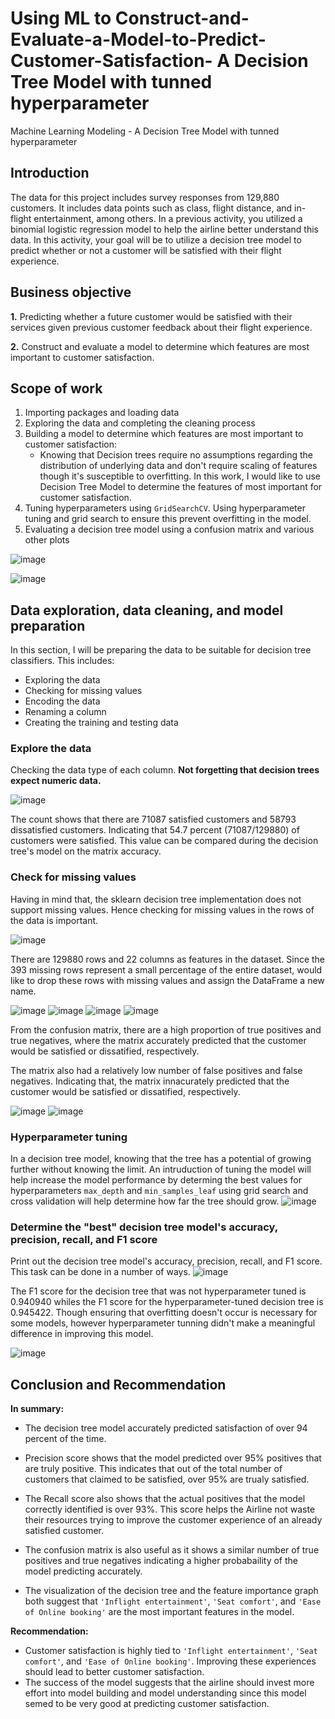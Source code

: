 # Using ML to Construct-and-Evaluate-a-Model-to-Predict-Customer-Satisfaction- A Decision Tree Model with tunned hyperparameter 
Machine Learning Modeling - A Decision Tree Model with tunned hyperparameter 

## Introduction

The data for this project includes survey responses from 129,880 customers. It includes data points such as class, flight distance, and in-flight entertainment, among others. In a previous activity, you utilized a binomial logistic regression model to help the airline better understand this data. In this activity, your goal will be to utilize a decision tree model to predict whether or not a customer will be satisfied with their flight experience. 

## Business objective
**1.** Predicting whether a future customer would be satisfied with their services given previous customer feedback about their flight experience. 

**2.** Construct and evaluate a model to determine which features are most important to customer satisfaction.

## Scope of work

1.  Importing packages and loading data
2.  Exploring the data and completing the cleaning process
3.  Building a model to determine which features are most important to customer satisfaction:
    * Knowing that Decision trees require no assumptions regarding the distribution of underlying data and don't require scaling of features though it's susceptible to overfitting.
     In this work, I would like to use Decision Tree Model to determine the features of most important for customer satisfaction.
4.  Tuning hyperparameters using `GridSearchCV`. Using hyperparameter tuning and grid search to ensure this prevent overfitting in the model.
5.  Evaluating a decision tree model using a confusion matrix and various other plots

![image](https://github.com/user-attachments/assets/cd93d51f-499a-4db8-934a-3de96f9a7eb7)

![image](https://github.com/user-attachments/assets/6a8f2a20-abb8-4cda-a299-78175054c818)

## Data exploration, data cleaning, and model preparation

In this section, I will be preparing the data to be suitable for decision tree classifiers. This includes: 

*   Exploring the data
*   Checking for missing values
*   Encoding the data
*   Renaming a column
*   Creating the training and testing data

### Explore the data

Checking the data type of each column. **Not forgetting that decision trees expect numeric data.** 

![image](https://github.com/user-attachments/assets/7604c3ea-f56f-4558-9bae-40d50757ed42)

The count shows that there are 71087 satisfied customers and 58793 dissatisfied customers. Indicating that 54.7 percent (71087/129880) of customers were satisfied. 
This value can be compared during the decision tree's model on the matrix accuracy.

### Check for missing values
Having in mind that, the sklearn decision tree implementation does not support missing values. Hence checking for missing values in the rows of the data is important.

![image](https://github.com/user-attachments/assets/c5d3cd71-9db4-48a4-b2a5-7fe6755f04a5)

There are 129880 rows and 22 columns as features in the dataset. Since the 393 missing rows represent a small percentage of the entire dataset,
would like to drop these rows with missing values and assign the DataFrame a new name.

![image](https://github.com/user-attachments/assets/68962223-8c82-44c6-948a-8dcfa0f0778a)
![image](https://github.com/user-attachments/assets/b70dbf28-6ef5-4eb1-8ed1-c443ab0af951)
![image](https://github.com/user-attachments/assets/117eb88f-0186-4d9d-a7de-9f772cf3415e)
![image](https://github.com/user-attachments/assets/153e71a9-8e7a-43e0-94e9-96c567c39fd0)

From the confusion matrix, there are a high proportion of true positives and true negatives, where the matrix accurately predicted that the customer would be satisfied or dissatified, respectively.

The matrix also had a relatively low number of false positives and false negatives. Indicating that, the matrix innacurately predicted that the customer would be satisfied or dissatified, respectively.

![image](https://github.com/user-attachments/assets/dfa6051e-73ea-4ddd-84f5-f141781238b0)
![image](https://github.com/user-attachments/assets/8181bef0-6f8b-4958-a3b3-64081a82a4db)

### Hyperparameter tuning

In a decision tree model, knowing that the tree has a potential of growing further without knowing the limit. 
An intruduction of tuning the model will help increase the model performance by determing the best values for hyperparameters `max_depth` and `min_samples_leaf` using grid search and cross validation will help determine how far the tree should grow.
![image](https://github.com/user-attachments/assets/6a11f7d5-81e3-4198-bec6-993027e77a56)

### Determine the "best" decision tree model's accuracy, precision, recall, and F1 score

Print out the decision tree model's accuracy, precision, recall, and F1 score. This task can be done in a number of ways. 
![image](https://github.com/user-attachments/assets/1a6d8153-7d15-421a-bfc8-2575c46b2ae2)

The F1 score for the decision tree that was not hyperparameter tuned is 0.940940 whiles the F1 score for the hyperparameter-tuned decision tree is 0.945422. Though ensuring that overfitting doesn't occur is necessary for some models, however hyperparameter tunning didn't make a meaningful difference in improving this model.

![image](https://github.com/user-attachments/assets/3d8de066-bebb-4ba8-bc13-3f287a2f3335)

## Conclusion and Recommendation
**In summary:**
*   The decision tree model accurately predicted satisfaction of over 94 percent of the time.  
* Precision score shows that the model predicted over 95% positives that are truly positive. This indicates that out of the total number of customers that claimed to be satisfied, over 95% are trualy satisfied.  

* The Recall score also shows that the actual positives that the model correctly identified is over 93%. This score helps the Airline not waste their resources trying to improve the customer experience of an already satisfied customer.
*   The confusion matrix is also useful as it shows a similar number of true positives and true negatives indicating a higher probabaility of the model predicting accurately. 
*   The visualization of the decision tree and the feature importance graph both suggest that `'Inflight entertainment'`, `'Seat comfort'`, and `'Ease of Online booking'` are the most important features in the model.

**Recommendation:**
*  Customer satisfaction is highly tied to `'Inflight entertainment'`, `'Seat comfort'`, and `'Ease of Online booking'`. Improving these experiences should lead to better customer satisfaction. 
*  The success of the model suggests that the airline should invest more effort into model building and model understanding since this model semed to be very good at predicting customer satisfaction. 







